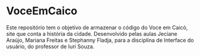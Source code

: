 # VoceEmCaico
Este repositório tem o objetivo de armazenar o código do Voce em Caicó, site que conta a história da cidade. Desenvolvido pelas aulas Jeciane Araújo, Mariana Freitas e Stephanny Fladja, para a disciplina de Interface do usuário, do professor de Iuri Souza.

